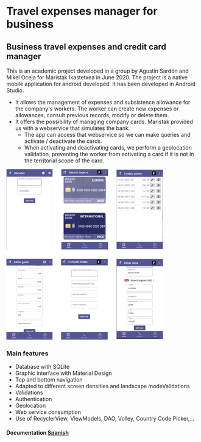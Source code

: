 # Travel expenses manager for business

## Business travel expenses and credit card manager

This is an academic project developed in a group by Agustín Sardón and Mikel Oceja for Maristak Ikastetxea in June 2020.
The project is a native mobile application for android developed. It has been developed in Android Studio.

- It allows the management of expenses and subsistence allowance for the company's workers. The worker can create new expenses or allowances, consult previous records, modify or delete them.
- It offers the possibility of managing company cards. Maristak provided us with a webservice that simulates the bank.
    - The app can access that webservice so we can make queries and activate / deactivate the cards.
    - When activating and deactivating cards, we perform a geolocation validation, preventing the worker from activating a card if it is not in the territorial scope of the card.



![](screenshots.jpg)


### Main features
- Database with SQLite
- Graphic interface with Material Design
- Top and bottom navigation
- Adapted to different screen densities and landscape modeValidations
- Validations
- Authentication
- Geolocation
- Web service consumption
- Use of RecyclerView, ViewModels, DAO, Volley, Country Code Picker,...

#### Documentation [Spanish]([memoria_tecnica]agustin_mikel_2020.pdf)
